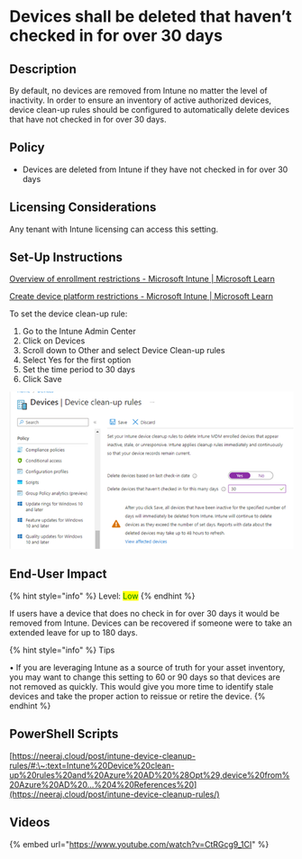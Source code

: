 # Devices shall be deleted that haven’t checked in for over 30 days

## Description

By default, no devices are removed from Intune no matter the level of inactivity. In order to ensure an inventory of active authorized devices, device clean-up rules should be configured to automatically delete devices that have not checked in for over 30 days.

## Policy

* Devices are deleted from Intune if they have not checked in for over 30 days

## Licensing Considerations

Any tenant with Intune licensing can access this setting.

## Set-Up Instructions

[Overview of enrollment restrictions - Microsoft Intune | Microsoft Learn](https://learn.microsoft.com/en-us/mem/intune/enrollment/enrollment-restrictions-set)

[Create device platform restrictions - Microsoft Intune | Microsoft Learn](https://learn.microsoft.com/en-us/mem/intune/enrollment/create-device-platform-restrictions)

To set the device clean-up rule:

1. Go to the Intune Admin Center
2. Click on Devices
3. Scroll down to Other and select Device Clean-up rules
4. Select Yes for the first option
5. Set the time period to 30 days
6. Click Save

![](../../.gitbook/assets/pic11.png)

## End-User Impact

{% hint style="info" %}
Level: <mark style="color:green;">Low</mark>
{% endhint %}

If users have a device that does no check in for over 30 days it would be removed from Intune. Devices can be recovered if someone were to take an extended leave for up to 180 days.

{% hint style="info" %}
Tips

• If you are leveraging Intune as a source of truth for your asset inventory, you may want to change this setting to 60 or 90 days so that devices are not removed as quickly. This would give you more time to identify stale devices and take the proper action to reissue or retire the device.
{% endhint %}

## PowerShell Scripts

[https://neeraj.cloud/post/intune-device-cleanup-rules/#:\~:text=Intune%20Device%20clean-up%20rules%20and%20Azure%20AD%20%28Opt%29,device%20from%20Azure%20AD%20...%204%20References%20](https://neeraj.cloud/post/intune-device-cleanup-rules/)

## Videos&#x20;

{% embed url="https://www.youtube.com/watch?v=CtRGcg9_1CI" %}

